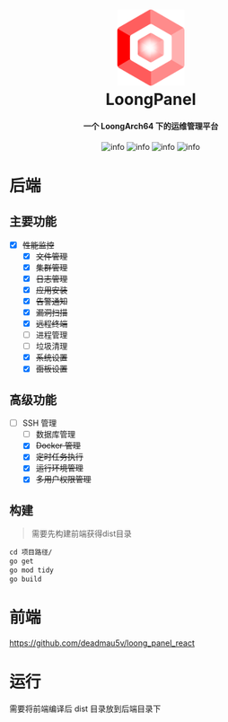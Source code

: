 <!--suppress HtmlDeprecatedAttribute -->
<h1 align="center">
  <img src="./doc/img/logo.png" alt="Logo" style="width:120px">
  <br>LoongPanel<br>
</h1>

<h4 align="center">一个 LoongArch64 下的运维管理平台</h4>

<p align="center">
    <img alt="info" src="https://img.shields.io/badge/Go-1.22-blue">
    <img alt="info" src="https://img.shields.io/badge/Gin-1.9.1-blue">
    <img alt="info" src="https://img.shields.io/badge/arch-Loong64-red">
    <img alt="info" src="https://img.shields.io/badge/os-linux-red">
</p>

# 后端

## 主要功能

- [x] ~~性能监控~~
    - [x] ~~文件管理~~
    - [x] ~~集群管理~~
    - [x] ~~日志管理~~
    - [x] ~~应用安装~~
    - [x] ~~告警通知~~
    - [x] ~~漏洞扫描~~
    - [x] ~~远程终端~~
    - [ ] 进程管理
    - [ ] 垃圾清理
    - [x] ~~系统设置~~
    - [x] ~~面板设置~~

## 高级功能

- [ ] SSH 管理
    - [ ] 数据库管理
    - [x] ~~Docker 管理~~
    - [x] ~~定时任务执行~~
    - [x] ~~运行环境管理~~
    - [x] ~~多用户权限管理~~

## 构建

> 需要先构建前端获得dist目录

```shell
cd 项目路径/
go get
go mod tidy
go build
```

# 前端

https://github.com/deadmau5v/loong_panel_react

# 运行

需要将前端编译后 dist 目录放到后端目录下
